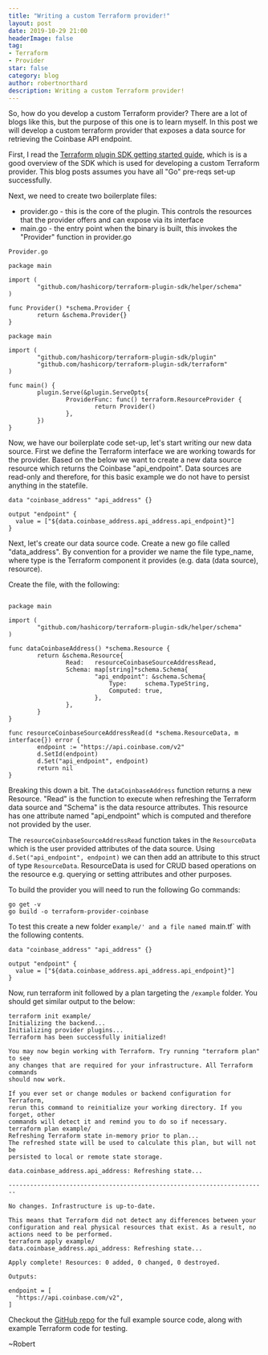 ```yaml
---
title: "Writing a custom Terraform provider!"
layout: post
date: 2019-10-29 21:00
headerImage: false
tag:
- Terraform
- Provider
star: false
category: blog
author: robertnorthard
description: Writing a custom Terraform provider!
---
```


So, how do you develop a custom Terraform provider? There are a lot of blogs like this, but the purpose of this one is to learn myself. In this post we will develop a custom terraform provider that exposes a data source for retrieving the Coinbase API endpoint.

First, I read the [Terraform plugin SDK getting started guide](https://www.terraform.io/docs/extend/writing-custom-providers.html), which is is a good overview of the SDK which is used for developing a custom Terraform provider. This blog posts assumes you have all "Go" pre-reqs set-up successfully. 

Next, we need to create two boilerplate files:
* provider.go - this is the core of the plugin. This controls the resources that the provider offers and can expose via its interface
* main.go - the entry point when the binary is built, this invokes the "Provider" function in provider.go

```
Provider.go

package main

import (
        "github.com/hashicorp/terraform-plugin-sdk/helper/schema"
)

func Provider() *schema.Provider {
        return &schema.Provider{}
}

```

```
package main

import (
        "github.com/hashicorp/terraform-plugin-sdk/plugin"
        "github.com/hashicorp/terraform-plugin-sdk/terraform"
)

func main() {
        plugin.Serve(&plugin.ServeOpts{
                ProviderFunc: func() terraform.ResourceProvider {
                        return Provider()
                },
        })
}
```

Now, we have our boilerplate code set-up, let's start writing our new data source. First we define the Terraform interface we are working towards for the provider. Based on the below we want to create a new data source resource which returns the Coinbase "api_endpoint". Data sources are read-only and therefore, for this basic example we do not have to persist anything in the statefile.

```
data "coinbase_address" "api_address" {}

output "endpoint" {
  value = ["${data.coinbase_address.api_address.api_endpoint}"]
}
```

Next, let's create our data source code. Create a new go file called "data_address". By convention for a provider we name the file type_name, where type is the Terraform component it provides (e.g. data (data source), resource).

Create the file, with the following:

```

package main

import (
        "github.com/hashicorp/terraform-plugin-sdk/helper/schema"
)

func dataCoinbaseAddress() *schema.Resource {
        return &schema.Resource{
                Read:   resourceCoinbaseSourceAddressRead,
                Schema: map[string]*schema.Schema{
                        "api_endpoint": &schema.Schema{
				            Type:     schema.TypeString,
                            Computed: true,
			            },
                },
        }
}

func resourceCoinbaseSourceAddressRead(d *schema.ResourceData, m interface{}) error {
        endpoint := "https://api.coinbase.com/v2" 
        d.SetId(endpoint)
        d.Set("api_endpoint", endpoint)
        return nil
}
```

Breaking this down a bit. The `dataCoinbaseAddress` function returns a new Resource. "Read" is the function to execute when refreshing the Terraform data source and "Schema" is the data resource attributes. This resource has one attribute named "api_endpoint" which is computed and therefore not provided by the user.

The `resourceCoinbaseSourceAddressRead` function takes in the `ResourceData` which is the user provided attributes of the data source. Using `d.Set("api_endpoint", endpoint)` we can then add an attribute to this struct of type `ResourceData`. ResourceData is used for CRUD based operations on the resource e.g. querying or setting attributes and other purposes.

To build the provider you will need to run the following Go commands:

```
go get -v
go build -o terraform-provider-coinbase
```

To test this create a new folder `example/' and a file named `main.tf` with the following contents.

```
data "coinbase_address" "api_address" {}

output "endpoint" {
  value = ["${data.coinbase_address.api_address.api_endpoint}"]
}

```

Now, run terraform init followed by a plan targeting the `/example` folder. You should get similar output to the below: 

```
terraform init example/
Initializing the backend...
Initializing provider plugins...
Terraform has been successfully initialized!

You may now begin working with Terraform. Try running "terraform plan" to see
any changes that are required for your infrastructure. All Terraform commands
should now work.

If you ever set or change modules or backend configuration for Terraform,
rerun this command to reinitialize your working directory. If you forget, other
commands will detect it and remind you to do so if necessary.
terraform plan example/
Refreshing Terraform state in-memory prior to plan...
The refreshed state will be used to calculate this plan, but will not be
persisted to local or remote state storage.

data.coinbase_address.api_address: Refreshing state...

------------------------------------------------------------------------

No changes. Infrastructure is up-to-date.

This means that Terraform did not detect any differences between your
configuration and real physical resources that exist. As a result, no
actions need to be performed.
terraform apply example/
data.coinbase_address.api_address: Refreshing state...

Apply complete! Resources: 0 added, 0 changed, 0 destroyed.

Outputs:

endpoint = [
  "https://api.coinbase.com/v2",
]

```

Checkout the [GitHub repo](https://github.com/RobertNorthard/terraform-provider-skeleton) for the full example source code, along with example Terraform code for testing.

~Robert

